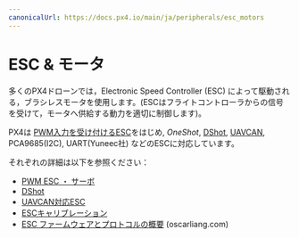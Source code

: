 ```yaml
---
canonicalUrl: https://docs.px4.io/main/ja/peripherals/esc_motors
---
```


# ESC & モータ

多くのPX4ドローンでは，Electronic Speed Controller (ESC) によって駆動される，ブラシレスモータを使用します。(ESCはフライトコントローラからの信号を受けて，モータへ供給する動力を適切に制御します)。

PX4は [PWM入力を受け付けるESC](../peripherals/pwm_escs_and_servo.md)をはじめ, *OneShot*, [DShot](../peripherals/dshot.md), [UAVCAN](../peripherals/uavcan_escs.md), PCA9685(I2C), UART(Yuneec社) などのESCに対応しています。

それぞれの詳細は以下を参照ください：

* [PWM ESC ・ サーボ](../peripherals/pwm_escs_and_servo.md)
* [DShot](../peripherals/dshot.md)
* [UAVCAN対応ESC](../peripherals/uavcan_escs.md)
* [ESCキャリブレーション](../advanced_config/esc_calibration.md)
* [ESC ファームウェアとプロトコルの概要](https://oscarliang.com/esc-firmware-protocols/) (oscarliang.com)
